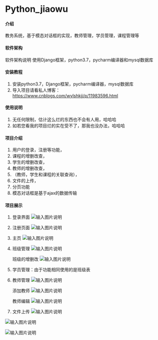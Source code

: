 # Python_jiaowu

#### 介绍
教务系统，基于模态对话框的实现，教师管理，学员管理，课程管理等

#### 软件架构
软件架构说明
使用Django框架，python3.7，pycharm编译器和mysql数据库

#### 安装教程

1.  安装python3.7，Django框架，pycharm编译器，mysql数据库
2.  导入项目请看私人博客：https://www.cnblogs.com/wylshkjj/p/11983596.html

#### 使用说明

1.  无任何限制，估计这么烂的东西也不会有人用，哈哈哈
2.  如若您看我的项目烂的实在受不了，那我也没办法，哈哈哈

#### 项目介绍
1.  用户的登录，注册等功能，
2.  课程的增删改查， 
3.  学生的增删改查，
4.  教师的增删改查，
5. （教师，学生和课程的关联查询），
6.  文件的上传，
7.  分页功能
8.  模态对话框是基于ajax的数据传输

#### 项目展示

1.  登录界面
![输入图片说明](https://images.gitee.com/uploads/images/2020/0302/200935_525174e8_2221473.jpeg "效果图7.JPG")

2.  注册页面
![输入图片说明](https://images.gitee.com/uploads/images/2020/0302/201019_1bbdd2f8_2221473.jpeg "效果图6.JPG")

3.  主页
![输入图片说明](https://images.gitee.com/uploads/images/2020/0302/201051_7ff52df2_2221473.jpeg "效果图5.JPG")

4.  班级管理
![输入图片说明](https://images.gitee.com/uploads/images/2020/0302/201232_0b866893_2221473.jpeg "效果图8.JPG")

    班级的增删改
![输入图片说明](https://images.gitee.com/uploads/images/2020/0302/201329_ceb57c29_2221473.jpeg "效果图9.JPG")

5.  学员管理：由于功能相同使用的是班级表

6.  教师管理
![输入图片说明](https://images.gitee.com/uploads/images/2020/0302/201527_8ca6ec08_2221473.jpeg "效果图11.JPG")

    添加教师
![输入图片说明](https://images.gitee.com/uploads/images/2020/0302/201633_bc6cdc9c_2221473.jpeg "效果图12.JPG")

    教师编辑
![输入图片说明](https://images.gitee.com/uploads/images/2020/0302/201716_1aa33cc0_2221473.jpeg "效果图13.JPG")

7.  文件上传
![输入图片说明](https://images.gitee.com/uploads/images/2020/0302/201804_d1f26dba_2221473.jpeg "效果图14.JPG")

![输入图片说明](https://images.gitee.com/uploads/images/2020/0302/201816_d573d482_2221473.jpeg "效果图15.JPG")

![输入图片说明](https://images.gitee.com/uploads/images/2020/0302/201825_d8aefb7d_2221473.jpeg "效果图16.JPG")